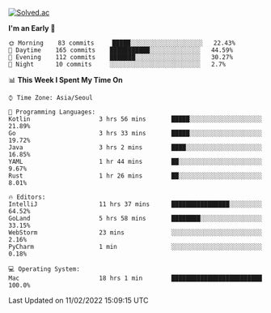 [![Solved.ac](http://mazassumnida.wtf/api/v2/generate_badge?boj=kuckjwi)](https://solved.ac/kuckjwi)
<!--START_SECTION:waka-->
**I'm an Early 🐤** 

```text
🌞 Morning    83 commits     █████░░░░░░░░░░░░░░░░░░░░   22.43% 
🌆 Daytime    165 commits    ███████████░░░░░░░░░░░░░░   44.59% 
🌃 Evening    112 commits    ███████░░░░░░░░░░░░░░░░░░   30.27% 
🌙 Night      10 commits     ░░░░░░░░░░░░░░░░░░░░░░░░░   2.7%

```


📊 **This Week I Spent My Time On** 

```text
⌚︎ Time Zone: Asia/Seoul

💬 Programming Languages: 
Kotlin                   3 hrs 56 mins       █████░░░░░░░░░░░░░░░░░░░░   21.89% 
Go                       3 hrs 33 mins       █████░░░░░░░░░░░░░░░░░░░░   19.72% 
Java                     3 hrs 2 mins        ████░░░░░░░░░░░░░░░░░░░░░   16.85% 
YAML                     1 hr 44 mins        ██░░░░░░░░░░░░░░░░░░░░░░░   9.67% 
Rust                     1 hr 26 mins        ██░░░░░░░░░░░░░░░░░░░░░░░   8.01%

🔥 Editors: 
IntelliJ                 11 hrs 37 mins      ████████████████░░░░░░░░░   64.52% 
GoLand                   5 hrs 58 mins       ████████░░░░░░░░░░░░░░░░░   33.15% 
WebStorm                 23 mins             ░░░░░░░░░░░░░░░░░░░░░░░░░   2.16% 
PyCharm                  1 min               ░░░░░░░░░░░░░░░░░░░░░░░░░   0.18%

💻 Operating System: 
Mac                      18 hrs 1 min        █████████████████████████   100.0%

```


 Last Updated on 11/02/2022 15:09:15 UTC
<!--END_SECTION:waka-->
